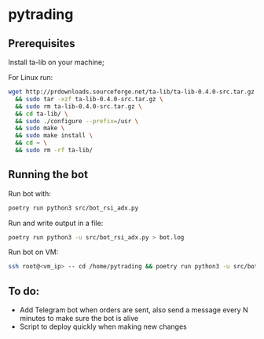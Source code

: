 # pytrading

## Prerequisites

Install ta-lib on your machine;

For Linux run:

```sh
wget http://prdownloads.sourceforge.net/ta-lib/ta-lib-0.4.0-src.tar.gz \
  && sudo tar -xzf ta-lib-0.4.0-src.tar.gz \
  && sudo rm ta-lib-0.4.0-src.tar.gz \
  && cd ta-lib/ \
  && sudo ./configure --prefix=/usr \
  && sudo make \
  && sudo make install \
  && cd ~ \
  && sudo rm -rf ta-lib/
```

## Running the bot

Run bot with:

```sh
poetry run python3 src/bot_rsi_adx.py
```

Run and write output in a file:

```sh
poetry run python3 -u src/bot_rsi_adx.py > bot.log
```

Run bot on VM:

```sh
ssh root@<vm_ip> -- cd /home/pytrading && poetry run python3 -u src/bot_rsi_adx.py > bot.log &
```

## To do:

- Add Telegram bot when orders are sent, also send a message every N minutes to make sure the bot is alive
- Script to deploy quickly when making new changes
